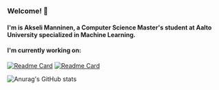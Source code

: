### Welcome! 👋
#### I'm is Akseli Manninen, a Computer Science Master's student at Aalto University specialized in Machine Learning. 

#### I'm currently working on:
[![Readme Card](https://github-readme-stats.vercel.app/api/pin/?username=AkseliManninen&repo=Electricity-Data-Project&theme=dark)](https://github.com/AkseliManninen/Electricity-Data-Project)
[![Readme Card](https://github-readme-stats.vercel.app/api/pin/?username=AkseliManninen&repo=Sleep-Analysis-ML&theme=dark)](https://github.com/AkseliManninen/Sleep-Analysis-ML)

![Anurag's GitHub stats](https://github-readme-stats.vercel.app/api?username=AkseliManninen&show_icons=true&theme=dark)

<!--
**AkseliManninen/AkseliManninen** is a ✨ _special_ ✨ repository because its `README.md` (this file) appears on your GitHub profile.

Here are some ideas to get you started:

- 🔭 I’m currently working on ...
- 🌱 I’m currently learning ...
- 👯 I’m looking to collaborate on ...
- 🤔 I’m looking for help with ...
- 💬 Ask me about ...
- 📫 How to reach me: ...
- 😄 Pronouns: ...
- ⚡ Fun fact: ...
# Hiden elements to be used later
# Top Languages
[![Top Langs](https://github-readme-stats.vercel.app/api/top-langs/?username=AkseliManninen)](https://github.com/AkseliManninen/github-readme-stats)
-->


